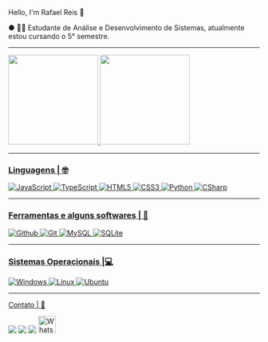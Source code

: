 Hello, I'm Rafael Reis :call_me_hand:

 ● 👨‍🎓 Estudante de Análise e Desenvolvimento de Sistemas, atualmente estou cursando o 5° semestre.
***
 
 <div>
  <a href="https://github.com/rafaelreis1910">
  <img height="180em" src="https://github-readme-stats.vercel.app/api?username=rafaelreis1910&show_icons=true&theme=dracula&include_all_commits=true&count_private=true"/>
  <img height="180em" src="https://github-readme-stats.vercel.app/api/top-langs/?username=rafaelreis1910&layout=compact&langs_count=7&theme=dracula"/>
</div>
 
  ***

 

### Linguagens | :nerd_face:
  
<img alt="JavaScript" src="https://img.shields.io/badge/javascript-000000.svg?style=for-the-badge&logo=javascript&logoColor=%23F7DF1E"/> 
<img alt="TypeScript" src="https://img.shields.io/badge/TypeScript-007ACC?style=for-the-badge&logo=typescript&logoColor=white"/>  
<img alt="HTML5" src="https://img.shields.io/badge/html5-000000.svg?style=for-the-badge&logo=html5&logoColor=white"/>
<img alt="CSS3" src="https://img.shields.io/badge/css3%20-000000.svg?&style=for-the-badge&logo=css3&logoColor=white"/>
<img alt="Python" src="https://img.shields.io/badge/Python-3776AB?style=for-the-badge&logo=python&logoColor=white"/>
<img alt="CSharp" src="https://img.shields.io/badge/C%23-239120?style=for-the-badge&logo=c-sharp&logoColor=white"/>

 ***
 
### Ferramentas e alguns softwares | 🔧

<img alt="Github" src="https://img.shields.io/badge/github-%23121011.svg?style=for-the-badge&logo=github&logoColor=white"/>
<img alt="Git" src="https://img.shields.io/badge/git-%23121011.svg?style=for-the-badge&logo=git&logoColor=white"/> 
<img alt="MySQL" src="https://img.shields.io/badge/mysql-%23121011.svg?&style=for-the-badge&logo=mysql&logoColor=white"/> 
<img alt="SQLite" src="https://img.shields.io/badge/sqlite-%23121011.svg?style=for-the-badge&logo=sqlite&logoColor=white"/>

 ***
  
### Sistemas Operacionais |💻
  
<img alt="Windows" src="https://img.shields.io/badge/Windows-%23121011?style=for-the-badge&logo=windows&logoColor=white"/>
<img alt="Linux" src="https://img.shields.io/badge/Linux-%23121011?style=for-the-badge&logo=linux&logoColor=black"/>
<img alt="Ubuntu" src="https://img.shields.io/badge/Ubuntu-%23121011?style=for-the-badge&logo=ubuntu&logoColor=white"/>

***
Contato | :email:

  <div  
  <a href=" https://www.instagram.com/rafael_reis777/" target="_blank"><img src="https://img.shields.io/badge/-Instagram-%23E4405F?style=for-the-badge&logo=instagram&logoColor=white" target="_blank"></a>
  <a href = "mailto:rafael.reisss96@gmail.com"><img src="https://img.shields.io/badge/-Gmail-%23333?style=for-the-badge&logo=gmail&logoColor=white" target="_blank"></a>
  <a href="https://www.linkedin.com/in/rafael-reis-096661174" target="_blank"><img src="https://img.shields.io/badge/-LinkedIn-%230077B5?style=for-the-badge&logo=linkedin&logoColor=white" target="_blank"></a> 
  <a href="https://api.whatsapp.com/send?phone=+5512992124260"><img src="https://github.com/Quadrified/Quadrified/blob/master/assets/social_media_svgs/whatsapp-round.svg" width="35px" alt="Whatsapp"></a> &nbsp; &nbsp;
  </div>
 
